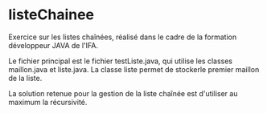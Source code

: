 # listeChainee
Exercice sur les listes chaînées, réalisé dans le cadre de la formation développeur JAVA de l'IFA.

Le fichier principal est le fichier testListe.java, qui utilise les classes maillon.java et liste.java.
La classe liste permet de stockerle premier maillon de la liste.

La solution retenue pour la gestion de la liste chaînée est d'utiliser au maximum la récursivité.
